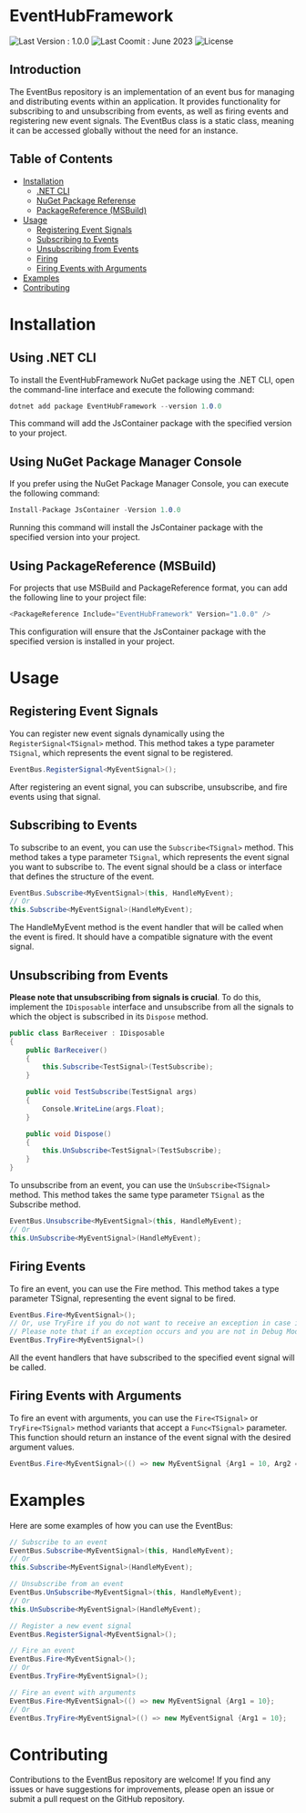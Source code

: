 # EventHubFramework
![Last Version : 1.0.0](https://img.shields.io/badge/release-1.0.0-green) 
![Last Coomit : June 2023](https://img.shields.io/badge/last_commit-june_2023-blue) 
![License](https://img.shields.io/badge/License-MIT-green)
## Introduction
The EventBus repository is an implementation of an event bus for managing and distributing events within an application. It provides functionality for subscribing to and unsubscribing from events, as well as firing events and registering new event signals. The EventBus class is a static class, meaning it can be accessed globally without the need for an instance.
## Table of Contents
- [Installation](#installation)
    - [.NET CLI](#installcli)
    - [NuGet Package Referense](#installnugetpackage)
    - [PackageReference (MSBuild)](#installmsbuild)
- [Usage](#usage)
    - [Registering Event Signals](#registering)
    - [Subscribing to Events](#subscribing)
    - [Unsubscribing from Events](#unsubscribing)
    - [Firing](#firing)
    - [Firing Events with Arguments](#firingwitharguments)
- [Examples](#examples)
- [Contributing](#contributing)

# <a id="installation"/> Installation
## <a id="installcli"/> Using .NET CLI
To install the EventHubFramework NuGet package using the .NET CLI, open the command-line interface and execute the following command:
```c#
dotnet add package EventHubFramework --version 1.0.0
```
This command will add the JsContainer package with the specified version to your project.
## <a id="installnugetpackage"/> Using NuGet Package Manager Console
If you prefer using the NuGet Package Manager Console, you can execute the following command:
```c#
Install-Package JsContainer -Version 1.0.0
```
Running this command will install the JsContainer package with the specified version into your project.
## <a id="installmsbuild"/> Using PackageReference (MSBuild)
For projects that use MSBuild and PackageReference format, you can add the following line to your project file:
```c#
<PackageReference Include="EventHubFramework" Version="1.0.0" />
```
This configuration will ensure that the JsContainer package with the specified version is installed in your project.

# <a id="usage"/> Usage
## <a id="registering"> Registering Event Signals
You can register new event signals dynamically using the `RegisterSignal<TSignal>` method. This method takes a type parameter `TSignal`, which represents the event signal to be registered.
```c#
EventBus.RegisterSignal<MyEventSignal>();
```
After registering an event signal, you can subscribe, unsubscribe, and fire events using that signal.
## <a id="subscribing"> Subscribing to Events
To subscribe to an event, you can use the `Subscribe<TSignal>` method. This method takes a type parameter `TSignal`, which represents the event signal you want to subscribe to. The event signal should be a class or interface that defines the structure of the event.
```c#
EventBus.Subscribe<MyEventSignal>(this, HandleMyEvent);
// Or
this.Subscribe<MyEventSignal>(HandleMyEvent);
```
The HandleMyEvent method is the event handler that will be called when the event is fired. It should have a compatible signature with the event signal.
## <a id="unsubscribing"> Unsubscribing from Events
**Please note that unsubscribing from signals is crucial**. To do this, implement the `IDisposable` interface and unsubscribe from all the signals to which the object is subscribed in its `Dispose` method.
```c#
public class BarReceiver : IDisposable
{
    public BarReceiver()
    {
        this.Subscribe<TestSignal>(TestSubscribe);
    }

    public void TestSubscribe(TestSignal args)
    {
        Console.WriteLine(args.Float);
    }

    public void Dispose()
    {
        this.UnSubscribe<TestSignal>(TestSubscribe);
    }
}
```

To unsubscribe from an event, you can use the `UnSubscribe<TSignal>` method. This method takes the same type parameter `TSignal` as the Subscribe method.
```c#
EventBus.Unsubscribe<MyEventSignal>(this, HandleMyEvent);
// Or
this.UnSubscribe<MyEventSignal>(HandleMyEvent);
```
## <a id="firing"> Firing Events
To fire an event, you can use the Fire<TSignal> method. This method takes a type parameter TSignal, representing the event signal to be fired.
```c#
EventBus.Fire<MyEventSignal>();
// Or, use TryFire if you do not want to receive an exception in case it occurs.
// Please note that if an exception occurs and you are not in Debug Mode, you will not be able to know about it.
EventBus.TryFire<MyEventSignal>()
```
All the event handlers that have subscribed to the specified event signal will be called.
## <a id="firingwitharguments"/> Firing Events with Arguments
To fire an event with arguments, you can use the `Fire<TSignal>` or `TryFire<TSignal>` method variants that accept a `Func<TSignal>` parameter. This function should return an instance of the event signal with the desired argument values.
```c#
EventBus.Fire<MyEventSignal>(() => new MyEventSignal {Arg1 = 10, Arg2 = string.Empty});
```
# <a id="examples"/> Examples
Here are some examples of how you can use the EventBus:
```c#
// Subscribe to an event
EventBus.Subscribe<MyEventSignal>(this, HandleMyEvent);
// Or
this.Subscribe<MyEventSignal>(HandleMyEvent);

// Unsubscribe from an event
EventBus.UnSubscribe<MyEventSignal>(this, HandleMyEvent);
// Or
this.UnSubscribe<MyEventSignal>(HandleMyEvent);

// Register a new event signal
EventBus.RegisterSignal<MyEventSignal>();

// Fire an event
EventBus.Fire<MyEventSignal>();
// Or
EventBus.TryFire<MyEventSignal>();

// Fire an event with arguments
EventBus.Fire<MyEventSignal>(() => new MyEventSignal {Arg1 = 10};
// Or
EventBus.TryFire<MyEventSignal>(() => new MyEventSignal {Arg1 = 10};
```
# <a id="contributing"> Contributing
Contributions to the EventBus repository are welcome! If you find any issues or have suggestions for improvements, please open an issue or submit a pull request on the GitHub repository.
